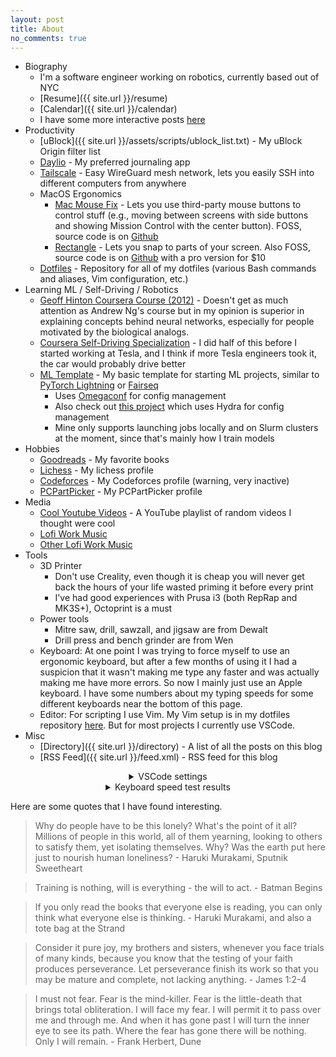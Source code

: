 ```yaml
---
layout: post
title: About
no_comments: true
---
```


- Biography
  - I'm a software engineer working on robotics, currently based out of NYC
  - [Resume]({{ site.url }}/resume)
  - [Calendar]({{ site.url }}/calendar)
  - I have some more interactive posts [here](https://lightning.bolte.cc/#/)
- Productivity
  - [uBlock]({{ site.url }}/assets/scripts/ublock_list.txt) - My uBlock Origin filter list
  - [Daylio](https://daylio.net/) - My preferred journaling app
  - [Tailscale](https://tailscale.com/) - Easy WireGuard mesh network, lets you easily SSH into different computers from anywhere
  - MacOS Ergonomics
    - [Mac Mouse Fix](https://mousefix.org/) - Lets you use third-party mouse buttons to control stuff (e.g., moving between screens with side buttons and showing Mission Control with the center button). FOSS, source code is on [Github](https://github.com/noah-nuebling/mac-mouse-fix)
    - [Rectangle](https://rectangleapp.com/) - Lets you snap to parts of your screen. Also FOSS, source code is on [Github](https://github.com/rxhanson/Rectangle) with a pro version for $10
  - [Dotfiles](https://github.com/codekansas/dotfiles) - Repository for all of my dotfiles (various Bash commands and aliases, Vim configuration, etc.)
- Learning ML / Self-Driving / Robotics
  - [Geoff Hinton Coursera Course (2012)](https://www.cs.toronto.edu/~hinton/coursera_lectures.html) - Doesn't get as much attention as Andrew Ng's course but in my opinion is superior in explaining concepts behind neural networks, especially for people motivated by the biological analogs.
  - [Coursera Self-Driving Specialization](https://www.coursera.org/specializations/self-driving-cars) - I did half of this before I started working at Tesla, and I think if more Tesla engineers took it, the car would probably drive better
  - [ML Template](https://github.com/codekansas/ml-template) - My basic template for starting ML projects, similar to [PyTorch Lightning](https://www.pytorchlightning.ai/) or [Fairseq](https://github.com/facebookresearch/fairseq)
    - Uses [Omegaconf](https://omegaconf.readthedocs.io/en/2.3_branch/) for config management
    - Also check out [this project](https://github.com/ashleve/lightning-hydra-template) which uses Hydra for config management
    - Mine only supports launching jobs locally and on Slurm clusters at the moment, since that's mainly how I train models
- Hobbies
  - [Goodreads](https://www.goodreads.com/review/list/56667319-benjamin?shelf=favorites) - My favorite books
  - [Lichess](https://lichess.org/@/bkbolte18) - My lichess profile
  - [Codeforces](https://codeforces.com/profile/codekansas) - My Codeforces profile (warning, very inactive)
  - [PCPartPicker](https://pcpartpicker.com/user/codekansas/) - My PCPartPicker profile
- Media
  - [Cool Youtube Videos](https://www.youtube.com/playlist?list=PLGukhZ1bCGDiwUPP0ze59FOGjZr21Aicp) - A YouTube playlist of random videos I thought were cool
  - [Lofi Work Music](https://www.youtube.com/watch?v=jfKfPfyJRdk)
  - [Other Lofi Work Music](https://open.spotify.com/artist/7sKOw5KIGmCldJ8wkQhGQo?si=O0LluUKzSX6gmwzeZVQAzg)
- Tools
  - 3D Printer
    - Don't use Creality, even though it is cheap you will never get back the hours of your life wasted priming it before every print
    - I've had good experiences with Prusa i3 (both RepRap and MK3S+), Octoprint is a must
  - Power tools
    - Mitre saw, drill, sawzall, and jigsaw are from Dewalt
    - Drill press and bench grinder are from Wen
  - Keyboard: At one point I was trying to force myself to use an ergonomic keyboard, but after a few months of using it I had a suspicion that it wasn't making me type any faster and was actually making me have more errors. So now I mainly just use an Apple keyboard. I have some numbers about my typing speeds for some different keyboards near the bottom of this page.
  - Editor: For scripting I use Vim. My Vim setup is in my dotfiles repository [here](https://github.com/codekansas/dotfiles). But for most projects I currently use VSCode.
- Misc
  - [Directory]({{ site.url }}/directory) - A list of all the posts on this blog
  - [RSS Feed]({{ site.url }}/feed.xml) - RSS feed for this blog

<details>
<summary style="margin: auto; text-align: center;">VSCode settings</summary>
<div style="margin-top: 0.5em;">
{% highlight jsonc %}
{
  /* Editor features */
  "editor.quickSuggestionsDelay": 10,
  "editor.rulers": [
    {
      "column": 80,
      "color": "#00ff2255"
    },
    {
      "column": 88,
      "color": "#00ff2222"
    },
    {
      "column": 120,
      "color": "#00e1ff55"
    }
  ],
  "editor.acceptSuggestionOnEnter": "smart",
  "editor.suggestSelection": "recentlyUsed",
  "editor.minimap.enabled": false,
  "editor.maxTokenizationLineLength": 512,
  "editor.cursorSurroundingLines": 15,

  /* Default extensions */
  "remote.SSH.defaultExtensions": [
    "ms-python.python",
    "ms-toolsai.jupyter",
    "ms-python.vscode-pylance",
    "eamodio.gitlens",
    "xaver.clang-format",
    "visualstudioexptteam.vscodeintellicode",
    "tyriar.sort-lines",
    "sirtori.indenticator",
    "oderwat.indent-rainbow",
    "esbenp.prettier-vscode",
    "yzhang.markdown-all-in-one"
  ],
}
{% endhighlight %}
</div>
</details>

<details>
<summary style="margin: auto; text-align: center;">Keyboard speed test results</summary>
<div>
<ul>
  <li><a>Apple</a>: Apple Magic Keyboard (Wired)</li>
  <li><a>Mechanical</a>: Das Keyboard Model S</li>
  <li><a>Ergonomic</a>: Perixx Periduo-406</li>
</ul>
<table style="margin-top: 1em;">
  <thead>
    <tr>
      <th>Keyboard</th>
      <th>Trial</th>
      <th>Words per Minute</th>
      <th>Errors per Minute</th>
      <th>Adjusted Words per Minute</th>
    </tr>
  </thead>
  <tbody>
    <tr>
      <td>Apple</td>
      <td>1</td>
      <td>97</td>
      <td>2</td>
      <td>95</td>
    </tr>
    <tr>
      <td>Apple</td>
      <td>2</td>
      <td>99</td>
      <td>1</td>
      <td>98</td>
    </tr>
    <tr>
      <td>Apple</td>
      <td>3</td>
      <td>88</td>
      <td>5</td>
      <td>83</td>
    </tr>
    <tr>
      <td>Apple</td>
      <td>4</td>
      <td>103</td>
      <td>3</td>
      <td>100</td>
    </tr>
    <tr>
      <td>Apple</td>
      <td>5</td>
      <td>92</td>
      <td>2</td>
      <td>90</td>
    </tr>
    <tr>
      <td>Apple</td>
      <td>Aggregate</td>
      <td>95.8 +/- 2.6</td>
      <td>2.6 +/- 0.7</td>
      <td>93.2 +/- 3.1</td>
    </tr>
    <tr>
      <td>Mechanical</td>
      <td>1</td>
      <td>87</td>
      <td>4</td>
      <td>83</td>
    </tr>
    <tr>
      <td>Mechanical</td>
      <td>2</td>
      <td>90</td>
      <td>5</td>
      <td>85</td>
    </tr>
    <tr>
      <td>Mechanical</td>
      <td>3</td>
      <td>87</td>
      <td>3</td>
      <td>84</td>
    </tr>
    <tr>
      <td>Mechanical</td>
      <td>4</td>
      <td>89</td>
      <td>1</td>
      <td>88</td>
    </tr>
    <tr>
      <td>Mechanical</td>
      <td>5</td>
      <td>90</td>
      <td>3</td>
      <td>87</td>
    </tr>
    <tr>
      <td>Mechanical</td>
      <td>Aggregate</td>
      <td>88.6 +/- 0.7</td>
      <td>3.2 +/- 0.7</td>
      <td>85.4 +/- 0.9</td>
    </tr>
    <tr>
      <td>Ergonomic</td>
      <td>1</td>
      <td>95</td>
      <td>1</td>
      <td>94</td>
    </tr>
    <tr>
      <td>Ergonomic</td>
      <td>2</td>
      <td>80</td>
      <td>1</td>
      <td>79</td>
    </tr>
    <tr>
      <td>Ergonomic</td>
      <td>3</td>
      <td>92</td>
      <td>3</td>
      <td>89</td>
    </tr>
    <tr>
      <td>Ergonomic</td>
      <td>4</td>
      <td>85</td>
      <td>3</td>
      <td>82</td>
    </tr>
    <tr>
      <td>Ergonomic</td>
      <td>5</td>
      <td>101</td>
      <td>0</td>
      <td>101</td>
    </tr>
    <tr>
      <td>Ergonomic</td>
      <td>Aggregate</td>
      <td>90.6 +/- 3.7</td>
      <td>1.6 +/- 0.6</td>
      <td>89.0 +/- 4.0</td>
    </tr>
  </tbody>
</table>
</div>
</details>

Here are some quotes that I have found interesting.

> Why do people have to be this lonely? What's the point of it all? Millions of people in this world, all of them yearning, looking to others to satisfy them, yet isolating themselves. Why? Was the earth put here just to nourish human loneliness? - Haruki Murakami, Sputnik Sweetheart

> Training is nothing, will is everything - the will to act. - Batman Begins

> If you only read the books that everyone else is reading, you can only think what everyone else is thinking. - Haruki Murakami, and also a tote bag at the Strand

> Consider it pure joy, my brothers and sisters, whenever you face trials of many kinds, because you know that the testing of your faith produces perseverance. Let perseverance finish its work so that you may be mature and complete, not lacking anything. - James 1:2-4

> I must not fear. Fear is the mind-killer. Fear is the little-death that brings total obliteration. I will face my fear. I will permit it to pass over me and through me. And when it has gone past I will turn the inner eye to see its path. Where the fear has gone there will be nothing. Only I will remain. - Frank Herbert, Dune
